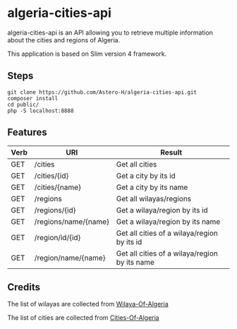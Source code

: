 # algeria-cities-api

algeria-cities-api is an API allowing you to retrieve multiple information about the cities and regions of Algeria.

This application is based on Slim version 4 framework.


## Steps

```
git clone https://github.com/Astero-H/algeria-cities-api.git
composer install
cd public/
php -S localhost:8888

```

## Features

| Verb | URI                  | Result                                        |
|------|----------------------|-----------------------------------------------|
| GET  | /cities              | Get all cities                                |
| GET  | /cities/{id}         | Get a city by its id                          |
| GET  | /cities/{name}       | Get a city by its name                        |
| GET  | /regions             | Get all wilayas/regions                       |
| GET  | /regions/{id}        | Get a wilaya/region by its id                 |
| GET  | /regions/name/{name} | Get a wilaya/region by its name               |
| GET  | /region/id/{id}      | Get all cities of a wilaya/region by its id   |
| GET  | /region/name/{name}  | Get all cities of a wilaya/region by its name |


## Credits

The list of wilayas are collected from [Wilaya-Of-Algeria](https://github.com/AbderrahmeneDZ/Wilaya-Of-Algeria/blob/master/Wilaya_Of_Algeria.json)

The list of cities are collected from  [Cities-Of-Algeria](https://github.com/othmanus/algeria-cities/blob/master/json/algeria_cities.json)